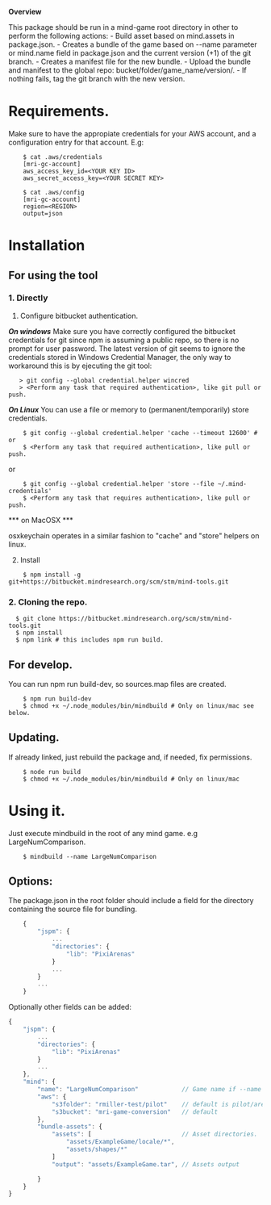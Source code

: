 **Overview**

This package should be run in a mind-game root directory in other to perform the following actions:
	- Build asset based on mind.assets in package.json.
	- Creates a bundle of the game based on --name parameter or mind.name field in package.json and the current version (+1) of the git branch.
	- Creates a manifest file for the new bundle.
	- Upload the bundle and manifest to the global repo: bucket/folder/game_name/version/.
	- If nothing fails, tag the git branch with the new version.

# Requirements.
Make sure to have the appropiate credentials for your AWS account, and a configuration entry for that account. E.g:

```shell
	$ cat .aws/credentials
	[mri-gc-account]
	aws_access_key_id=<YOUR KEY ID>
	aws_secret_access_key=<YOUR SECRET KEY>

	$ cat .aws/config
	[mri-gc-account]
	region=<REGION>
	output=json
```

# Installation

## For using the tool

### 1. Directly

1. Configure bitbucket authentication.

 ***On windows***
	Make sure you have correctly configured the bitbucket credentials for git since npm is assuming a public repo, so there is no prompt for user password.
	The latest version of git seems to ignore the credentials stored in Windows Credential Manager, the only way to workaround this is by ejecuting the git tool:
 ```shell
    > git config --global credential.helper wincred
	> <Perform any task that required authentication>, like git pull or push.
 ```

***On Linux***
You can use a file or memory to (permanent/temporarily) store credentials.

```shell
    $ git config --global credential.helper 'cache --timeout 12600' # or
	$ <Perform any task that required authentication>, like pull or push.
 ```

 or

```shell
    $ git config --global credential.helper 'store --file ~/.mind-credentials'
	$ <Perform any task that requires authentication>, like pull or push.
 ```

*** on MacOSX ***

osxkeychain operates in a similar fashion to "cache" and "store" helpers on linux.

2. Install

```shell
    $ npm install -g git+https://bitbucket.mindresearch.org/scm/stm/mind-tools.git
```

### 2. Cloning the repo.

  ```shell
    $ git clone https://bitbucket.mindresearch.org/scm/stm/mind-tools.git
	$ npm install
	$ npm link # this includes npm run build.
  ```

## For develop.

You can run npm run build-dev, so sources.map files are created.

```shell
	$ npm run build-dev
	$ chmod +x ~/.node_modules/bin/mindbuild # Only on linux/mac see below.
```

## Updating.

If already linked, just rebuild the package and, if needed, fix permissions.
```shell
	$ node run build
	$ chmod +x ~/.node_modules/bin/mindbuild # Only on linux/mac
```


# Using it.

Just execute mindbuild in the root of any mind game. e.g LargeNumComparison.

```shell
	$ mindbuild --name LargeNumComparison
```
 ## Options:

 The package.json in the root folder should include a field for the directory containing the source file for bundling.

```javascript
	{
		"jspm": {
			...
			"directories": {
				"lib": "PixiArenas"
			}
			...
		}
		...
	}

```

Optionally other fields can be added:

```javascript
{
	"jspm": {
		...
		"directories": {
			"lib": "PixiArenas"
		}
		...
	},
	"mind": {
		"name": "LargeNumComparison"			// Game name if --name parameter is not given.
		"aws": {
			"s3folder": "rmiller-test/pilot" 	// default is pilot/arenas
			"s3bucket": "mri-game-conversion"	// default
		},
		"bundle-assets": {
			"assets": [							// Asset directories.
				"assets/ExampleGame/locale/*",
				"assets/shapes/*"
			]
			"output": "assets/ExampleGame.tar",	// Assets output

		}
	}
}

```
